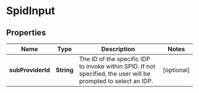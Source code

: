 

# SpidInput


## Properties

| Name | Type | Description | Notes |
|------------ | ------------- | ------------- | -------------|
|**subProviderId** | **String** | The ID of the specific IDP to invoke within SPID.              If not specified, the user will be prompted to select an IDP. |  [optional] |




